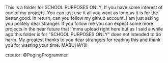 This is a folder for SCHOOL PURPOSES ONLY. If you have some interest of one of my projects. You can just use it all you want as long as it is for the better good. In return, can you follow my github account. I am just asking you politely dear stranger. If you follow me you can expect some more projects in the near future that I'mma upload right here but as I said a while ago this folder is for "SCHOOL PURPOSES ONLY" does not intended to do harm. My greatest thanks to you dear strangers for reading this and thank you for wasting your time. MABUHAY!!!

creator: ©PogingProgrammer
